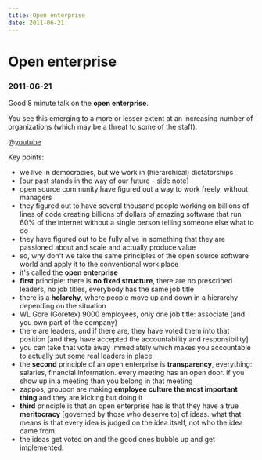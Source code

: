 ```yaml
---
title: Open enterprise
date: 2011-06-21
---
```


# Open enterprise
### 2011-06-21

Good 8 minute talk on the **open enterprise**.

You see this emerging to a more or lesser extent at an increasing number of organizations (which may be a threat to some of the staff).

@[youtube](D--Ob2CxLds)

Key points:

- we live in democracies, but we work in (hierarchical) dictatorships
- [our past stands in the way of our future - side note]
- open source community have figured out a way to work freely, without managers
- they figured out to have several thousand people working on billions of lines of code creating billions of dollars of amazing software that run 60% of the internet without a single person telling someone else what to do
- they have figured out to be fully alive in something that they are passioned about and scale and actually produce value
- so, why don't we take the same principles of the open source software world and apply it to the conventional work place
- it's called the **open enterprise**
- **first** principle: there is **no fixed structure**, there are no prescribed leaders, no job titles, everybody has the same job title
- there is a **holarchy**, where people move up and down in a hierarchy depending on the situation
- WL Gore (Goretex) 9000 employees, only one job title: associate (and you own part of the company)
- there are leaders, and if there are, they have voted them into that position [and they have accepted the accountability and responsibility]
- you can take that vote away immediately which makes you accountable to actually put some real leaders in place
- the **second** principle of an open enterprise is **transparency**, everything: salaries, financial information. every meeting has an open door. if you show up in a meeting than you belong in that meeting
- zappos, groupon are making **employee culture the most important thing** and they are kicking but doing it
- **third** principle is that an open enterprise has is that they have a true **meritocracy** [governed by those who deserve to] of ideas. what that means is that every idea is judged on the idea itself, not who the idea came from.
- the ideas get voted on and the good ones bubble up and get implemented.